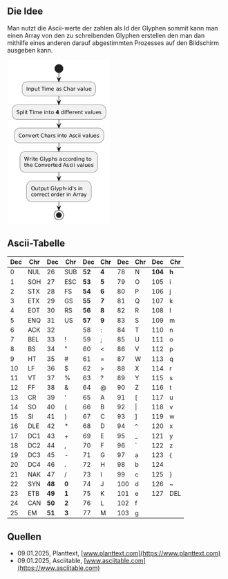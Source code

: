 ## Die Idee
Man nutzt die Ascii-werte der zahlen als Id der Glyphen sommit kann man einen Array von den zu schreibenden Glyphen erstellen den man dan mithilfe eines anderen darauf abgestimmten Prozesses auf den Bildschirm ausgeben kann.

![Flowchart](Flowchart.png)

## Ascii-Tabelle
| Dec | Chr | Dec    | Chr   | Dec    | Chr   | Dec | Chr | Dec     | Chr   |
| --- | --- | ------ | ----- | ------ | ----- | --- | --- | ------- | ----- |
| 0   | NUL | 26     | SUB   | **52** | **4** | 78  | N   | **104** | **h** |
| 1   | SOH | 27     | ESC   | **53** | **5** | 79  | O   | 105     | i     |
| 2   | STX | 28     | FS    | **54** | **6** | 80  | P   | 106     | j     |
| 3   | ETX | 29     | GS    | **55** | **7** | 81  | Q   | 107     | k     |
| 4   | EOT | 30     | RS    | **56** | **8** | 82  | R   | 108     | l     |
| 5   | ENQ | 31     | US    | **57** | **9** | 83  | S   | 109     | m     |
| 6   | ACK | 32     |       | 58     | :     | 84  | T   | 110     | n     |
| 7   | BEL | 33     | !     | 59     | ;     | 85  | U   | 111     | o     |
| 8   | BS  | 34     | "     | 60     | <     | 86  | V   | 112     | p     |
| 9   | HT  | 35     | #     | 61     | =     | 87  | W   | 113     | q     |
| 10  | LF  | 36     | $     | 62     | >     | 88  | X   | 114     | r     |
| 11  | VT  | 37     | %     | 63     | ?     | 89  | Y   | 115     | s     |
| 12  | FF  | 38     | &     | 64     | @     | 90  | Z   | 116     | t     |
| 13  | CR  | 39     | '     | 65     | A     | 91  | [   | 117     | u     |
| 14  | SO  | 40     | (     | 66     | B     | 92  | \|  | 118     | v     |
| 15  | SI  | 41     | )     | 67     | C     | 93  | ]   | 119     | w     |
| 16  | DLE | 42     | *     | 68     | D     | 94  | ^   | 120     | x     |
| 17  | DC1 | 43     | +     | 69     | E     | 95  | _   | 121     | y     |
| 18  | DC2 | 44     | ,     | 70     | F     | 96  | `   | 122     | z     |
| 19  | DC3 | 45     | -     | 71     | G     | 97  | a   | 123     | {     |
| 20  | DC4 | 46     | .     | 72     | H     | 98  | b   | 124     |       |
| 21  | NAK | 47     | /     | 73     | I     | 99  | c   | 125     | }     |
| 22  | SYN | **48** | **0** | 74     | J     | 100 | d   | 126     | ~     |
| 23  | ETB | **49** | **1** | 75     | K     | 101 | e   | 127     | DEL   |
| 24  | CAN | **50** | **2** | 76     | L     | 102 | f   |
| 25  | EM  | **51** | **3** | 77     | M     | 103 | g   |

## Quellen
- 09.01.2025, Planttext, [www.planttext.com](https://www.planttext.com)
- 09.01.2025, Asciitable, [www.asciitable.com](https://www.asciitable.com)